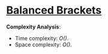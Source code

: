 # [Balanced Brackets](https://www.hackerrank.com/challenges/balanced-brackets)

__Complexity Analysis__:
* Time complexity: _O()_.
* Space complexity: _O()_.
